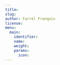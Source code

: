 ```yaml
---
title:
slug:
author: Farrel Franqois
license:
menu:
  main:
    identifier:
    name:
    weight:
    params:
      icon:
---
```

